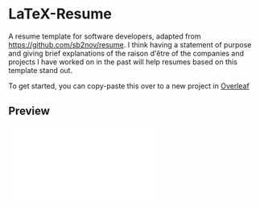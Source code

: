 # LaTeX-Resume
A resume template for software developers, adapted from https://github.com/sb2nov/resume. 
I think having a statement of purpose and giving brief explanations of the raison d'être of the companies and projects 
I have worked on in the past will help resumes based on this template stand out. 

To get started, you can copy-paste this over to a new project in [Overleaf](https://www.overleaf.com/) 

## Preview
![Resume](/resume.pdf)